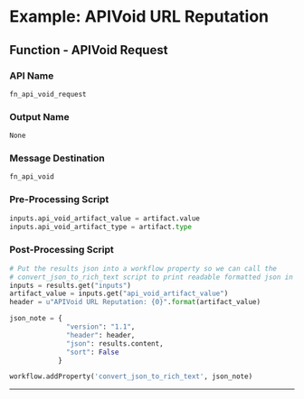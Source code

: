 <!--
    DO NOT MANUALLY EDIT THIS FILE
    THIS FILE IS AUTOMATICALLY GENERATED WITH resilient-circuits codegen
-->

# Example: APIVoid URL Reputation

## Function - APIVoid Request

### API Name
`fn_api_void_request`

### Output Name
`None`

### Message Destination
`fn_api_void`

### Pre-Processing Script
```python
inputs.api_void_artifact_value = artifact.value
inputs.api_void_artifact_type = artifact.type
```

### Post-Processing Script
```python
# Put the results json into a workflow property so we can call the 
# convert_json_to_rich_text script to print readable formatted json in an incident note.
inputs = results.get("inputs")
artifact_value = inputs.get("api_void_artifact_value")
header = u"APIVoid URL Reputation: {0}".format(artifact_value)

json_note = {
              "version": "1.1",
              "header": header, 
              "json": results.content,
              "sort": False
            }

workflow.addProperty('convert_json_to_rich_text', json_note)

```

---

